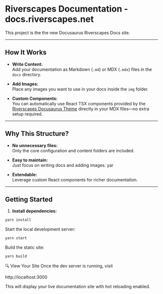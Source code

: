 # Riverscapes Documentation - docs.riverscapes.net

This project is the the new Docusaurus Riverscapes Docs site.

---

## How It Works

- **Write Content:**  
  Add your documentation as Markdown (`.md`) or MDX (`.mdx`) files in the `docs` directory.

- **Add Images:**  
  Place any images you want to use in your docs inside the `img` folder.

- **Custom Components:**  
  You can automatically use React TSX components provided by the [Riverscapes Docusaurus Theme](https://github.com/Riverscapes/riverscapes-docusaurus-theme) directly in your MDX files—no extra setup required.

---

## Why This Structure?

- **No unnecessary files:**  
  Only the core configuration and content folders are included.

- **Easy to maintain:**  
  Just focus on writing docs and adding images.
yar
- **Extendable:**  
  Leverage custom React components for richer documentation.

---

## Getting Started

1. **Install dependencies:**

```bash
yarn install
```

Start the local development server:

```bash
yarn start
```

Build the static site:

```bash
yarn build
```

🔍 View Your Site
Once the dev server is running, visit

http://localhost:3000

This will display your live documentation site with hot reloading enabled.
